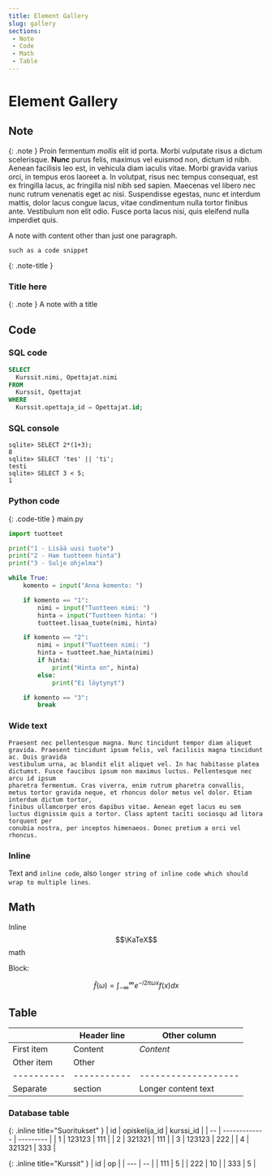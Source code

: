 ```yaml
---
title: Element Gallery
slug: gallery
sections:
 - Note
 - Code
 - Math
 - Table
---
```


# Element Gallery

## Note

{: .note }
Proin fermentum _mollis_ elit id porta. Morbi vulputate risus a dictum
scelerisque. **Nunc** purus felis, maximus vel euismod non, dictum id nibh.
Aenean facilisis leo est, in vehicula diam iaculis vitae. Morbi gravida
varius orci, in tempus eros laoreet a. In volutpat, risus nec tempus
consequat, est ex fringilla lacus, ac fringilla nisl nibh sed sapien.
Maecenas vel libero nec nunc rutrum venenatis eget ac nisi. Suspendisse
egestas, nunc et interdum mattis, dolor lacus congue lacus, vitae
condimentum nulla tortor finibus ante. Vestibulum non elit odio. Fusce
porta lacus nisi, quis eleifend nulla imperdiet quis.

<div class="note" markdown="1">
A note with content other than just one paragraph.

```
such as a code snippet
```
</div>

<!-- The .note-title can optionally be made a title (#, ##, ###, ...) for
     semantics but a plain paragraph will work as well. -->

{: .note-title }
### Title here

{: .note }
A note with a title

## Code

### SQL code

```sql
SELECT
  Kurssit.nimi, Opettajat.nimi
FROM
  Kurssit, Opettajat
WHERE
  Kurssit.opettaja_id = Opettajat.id;
```

### SQL console

```console?lang=sql
sqlite> SELECT 2*(1+3);
8
sqlite> SELECT 'tes' || 'ti';
testi
sqlite> SELECT 3 < 5;
1
```

### Python code

{: .code-title }
main.py
```python
import tuotteet

print("1 - Lisää uusi tuote")
print("2 - Hae tuotteen hinta")
print("3 - Sulje ohjelma")

while True:
    komento = input("Anna komento: ")

    if komento == "1":
        nimi = input("Tuotteen nimi: ")
        hinta = input("Tuotteen hinta: ")
        tuotteet.lisaa_tuote(nimi, hinta)

    if komento == "2":
        nimi = input("Tuotteen nimi: ")
        hinta = tuotteet.hae_hinta(nimi)
        if hinta:
            print("Hinta on", hinta)
        else:
            print("Ei löytynyt")

    if komento == "3":
        break
```

### Wide text

```
Praesent nec pellentesque magna. Nunc tincidunt tempor diam aliquet gravida. Praesent tincidunt ipsum felis, vel facilisis magna tincidunt ac. Duis gravida
vestibulum urna, ac blandit elit aliquet vel. In hac habitasse platea dictumst. Fusce faucibus ipsum non maximus luctus. Pellentesque nec arcu id ipsum
pharetra fermentum. Cras viverra, enim rutrum pharetra convallis, metus tortor gravida neque, et rhoncus dolor metus vel dolor. Etiam interdum dictum tortor,
finibus ullamcorper eros dapibus vitae. Aenean eget lacus eu sem luctus dignissim quis a tortor. Class aptent taciti sociosqu ad litora torquent per
conubia nostra, per inceptos himenaeos. Donec pretium a orci vel rhoncus.
```

### Inline

Text and `inline code`, also `longer string of inline code which should wrap to multiple lines`.

## Math

Inline $$\KaTeX$$ math

Block:

$$
\hat f(\omega) = \int_{-\infty}^{\infty} e^{-i2\pi\omega x} f(x) \mathit{dx}
$$

## Table

|            | Header line | Other column        |
| ---------- | ----------- | ------------------- |
| First item | Content     | _Content_           |
| Other item | Other       |                     |
| ---------- | ----------- | ------------------- |
| Separate   | section     | Longer content text |

### Database table

{: .inline title="Suoritukset" }
| id | opiskelija_id | kurssi_id |
| -- | ------------- | --------- |
| 1  | 123123        | 111       |
| 2  | 321321        | 111       |
| 3  | 123123        | 222       |
| 4  | 321321        | 333       |

{: .inline title="Kurssit" }
| id  | op |
| --- | -- |
| 111 | 5  |
| 222 | 10 |
| 333 | 5  |

